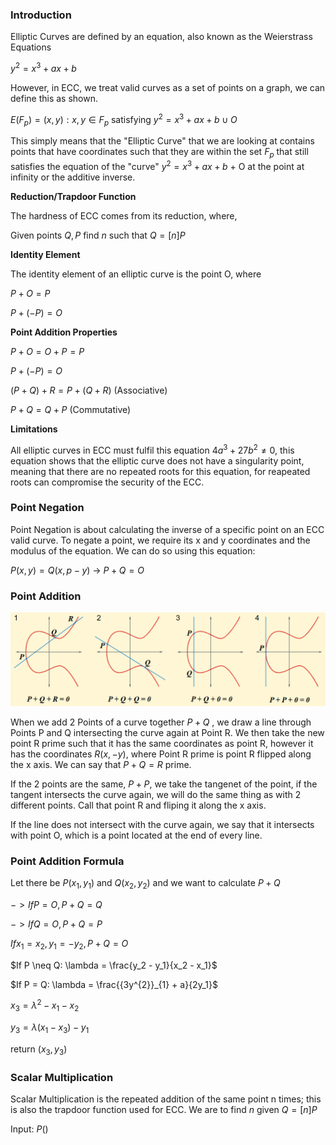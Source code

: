 ### __Introduction__

Elliptic Curves are defined by an equation, also known as the Weierstrass Equations

$y^{2} = x^{3} + ax + b$

However, in ECC, we treat valid curves as a set of points on a graph, we can define this as shown.

$E(F_{p}) = (x, y): x, y ∈ F_{p}$ satisfying $y^{2} = x^{3} + ax +b ∪ O$

This simply means that the "Elliptic Curve" that we are looking at contains points that have coordinates such that they are within the set $F_{p}$ that still satisfies the equation of the "curve" $y^{2} = x^{3} + ax + b$ + O at the point at infinity or the additive inverse.

__Reduction/Trapdoor Function__

The hardness of ECC comes from its reduction, where,

Given points $Q, P$ find $n$ such that $Q = [n]P$

__Identity Element__

The identity element of an elliptic curve is the point O, where

$P + O = P$

$P + (-P) = O$

__Point Addition Properties__

$P + O = O + P = P$

$P + (- P) = O$

$(P + Q) + R = P + (Q + R)$ (Associative)

$P + Q = Q + P$ (Commutative)

__Limitations__

All elliptic curves in ECC must fulfil this equation $4a^{3} + 27b^{2} \neq 0$, this equation shows that the elliptic curve does not have a singularity point, meaning that there are no repeated roots for this equation, for reapeated roots can compromise the security of the ECC.

### __Point Negation__

Point Negation is about calculating the inverse of a specific point on an ECC valid curve. To negate a point, we require its x and y coordinates and the modulus of the equation. We can do so using this equation:

$P(x, y) = Q(x, p - y)$ -> $P + Q = O$

### __Point Addition__

![Screenshot](./images/Point_Addition.png)

When we add 2 Points of a curve together $P + Q$ , we draw a line through Points P and Q intersecting the curve again at Point R. We then take the new point R prime such that it has the same coordinates as point R, however it has the coordinates $R(x, -y)$, where Point R prime is point R flipped along the x axis. We can say that $P + Q = R$ prime.

If the 2 points are the same, $P + P$, we take the tangenet of the point, if the tangent intersects the curve again, we will do the same thing as with 2 different points. Call that point R and fliping it along the x axis. 

If the line does not intersect with the curve again, we say that it intersects with point O, which is a point located at the end of every line.

### __Point Addition Formula__

Let there be $P(x_1, y_1)$ and $Q(x_2, y_2)$ and we want to calculate $P + Q$

$-> If P = O, P + Q = Q$

$-> If Q = O, P + Q = P$

$If x_1 = x_2, y_1 = -y_2, P + Q = O$

$If P \neq Q: \lambda = \frac{y_2 - y_1}{x_2 - x_1}$

$If P = Q: \lambda = \frac{{3y^{2}}_{1} + a}{2y_1}$

$x_3 = \lambda^2 - x_1 - x_2$

$y_3 = \lambda(x_1 - x_3) - y_1$

return $(x_3, y_3)$

### __Scalar Multiplication__

Scalar Multiplication is the repeated addition of the same point n times; this is also the trapdoor function used for ECC. We are to find $n$ given $Q = [n]P$

Input: $P()$


